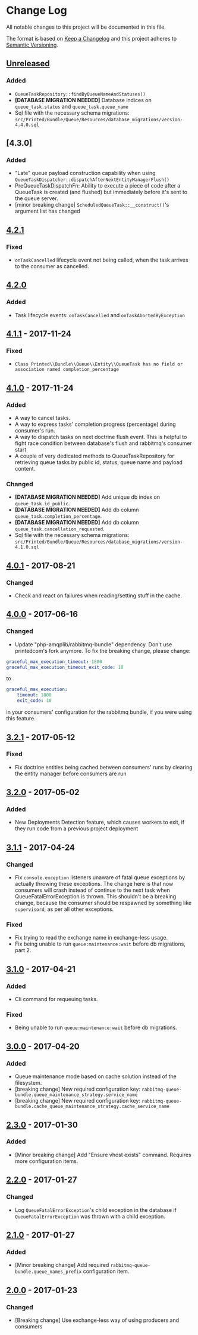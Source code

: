 # Change Log
All notable changes to this project will be documented in this file.

The format is based on [Keep a Changelog](http://keepachangelog.com/)
and this project adheres to [Semantic Versioning](http://semver.org/).

## [Unreleased]
### Added
- `QueueTaskRepository::findByQueueNameAndStatuses()`
- **[DATABASE MIGRATION NEEDED]** Database indices on `queue_task.status` and `queue_task.queue_name`
- Sql file with the necessary schema migrations: `src/Printed/Bundle/Queue/Resources/database_migrations/version-4.4.0.sql`

## [4.3.0]
### Added
- "Late" queue payload construction capability when using `QueueTaskDispatcher::dispatchAfterNextEntityManagerFlush()`
- PreQueueTaskDispatchFn: Ability to execute a piece of code after a QueueTask is created (and flushed) but immediately
  before it's sent to the queue server.
- [minor breaking change] `ScheduledQueueTask::__construct()`'s argument list has changed 

## [4.2.1]
### Fixed
- `onTaskCancelled` lifecycle event not being called, when the task arrives to the consumer as cancelled.

## [4.2.0]
### Added
- Task lifecycle events: `onTaskCancelled` and `onTaskAbortedByException` 

## [4.1.1] - 2017-11-24
### Fixed
- `Class Printed\\Bundle\\Queue\\Entity\\QueueTask has no field or association named completion_percentage`

## [4.1.0] - 2017-11-24
### Added
- A way to cancel tasks.
- A way to express tasks' completion progress (percentage) during consumer's run.
- A way to dispatch tasks on next doctrine flush event. This is helpful to fight race condition
  between database's flush and rabbitmq's consumer start
- A couple of very dedicated methods to QueueTaskRepository for retrieving queue tasks by
  public id, status, queue name and payload content.
  
### Changed
- **[DATABASE MIGRATION NEEDED]** Add unique db index on `queue_task.id_public`.
- **[DATABASE MIGRATION NEEDED]** Add db column `queue_task.completion_percentage`.
- **[DATABASE MIGRATION NEEDED]** Add db column `queue_task.cancellation_requested`.
- Sql file with the necessary schema migrations: `src/Printed/Bundle/Queue/Resources/database_migrations/version-4.1.0.sql`

## [4.0.1] - 2017-08-21
### Changed
- Check and react on failures when reading/setting stuff in the cache.

## [4.0.0] - 2017-06-16
### Changed
- Update "php-amqplib/rabbitmq-bundle" dependency. Don't use printedcom's fork anymore.
  To fix the breaking change, please change:
```yml
graceful_max_execution_timeout: 1800
graceful_max_execution_timeout_exit_code: 10
```
to
```yml
graceful_max_execution:
    timeout: 1800
    exit_code: 10
```
in your consumers' configuration for the rabbitmq bundle, if you were using this feature. 

## [3.2.1] - 2017-05-12
### Fixed
- Fix doctrine entities being cached between consumers' runs by clearing the entity manager before
  consumers are run

## [3.2.0] - 2017-05-02
### Added
- New Deployments Detection feature, which causes workers to exit, if they run code from a previous
  project deployment

## [3.1.1] - 2017-04-24
### Changed
- Fix `console.exception` listeners unaware of fatal queue exceptions by actually throwing these exceptions.
The change here is that now consumers will crash instead of continue to the next task
when QueueFatalErrorException is thrown. This shouldn't be a breaking change, because
the consumer should be respawned by something like `supervisord`, as per all other
exceptions.

### Fixed
- Fix trying to read the exchange name in exchange-less usage.
- Fix being unable to run `queue:maintenance:wait` before db migrations, part 2.

## [3.1.0] - 2017-04-21
### Added
- Cli command for requeuing tasks. 

### Fixed
- Being unable to run `queue:maintenance:wait` before db migrations.

## [3.0.0] - 2017-04-20
### Added
- Queue maintenance mode based on cache solution instead of the filesystem.
- [breaking change] New required configuration key: `rabbitmq-queue-bundle.queue_maintenance_strategy.service_name`
- [breaking change] New required configuration key: `rabbitmq-queue-bundle.cache_queue_maintenance_strategy.cache_service_name`

## [2.3.0] - 2017-01-30
### Added
- [Minor breaking change] Add "Ensure vhost exists" command. Requires more configuration items.

## [2.2.0] - 2017-01-27
### Changed
- Log `QueueFatalErrorException`'s child exception in the database if `QueueFatalErrorException` was thrown with a child exception.

## [2.1.0] - 2017-01-27
### Added
- [Minor breaking change] Add required `rabbitmq-queue-bundle.queue_names_prefix` configuration item.

## [2.0.0] - 2017-01-23
### Changed
- [Breaking change] Use exchange-less way of using producers and consumers

[Unreleased]: https://github.com/printedcom/rabbitmq-queue-bundle/compare/4.3.0...HEAD
[4.2.1]: https://github.com/printedcom/rabbitmq-queue-bundle/compare/4.2.1...4.3.0
[4.2.1]: https://github.com/printedcom/rabbitmq-queue-bundle/compare/4.2.0...4.2.1
[4.2.0]: https://github.com/printedcom/rabbitmq-queue-bundle/compare/4.1.1...4.2.0
[4.1.1]: https://github.com/printedcom/rabbitmq-queue-bundle/compare/4.1.0...4.1.1
[4.1.0]: https://github.com/printedcom/rabbitmq-queue-bundle/compare/4.0.1...4.1.0
[4.0.1]: https://github.com/printedcom/rabbitmq-queue-bundle/compare/4.0.0...4.0.1
[4.0.0]: https://github.com/printedcom/rabbitmq-queue-bundle/compare/3.2.1...4.0.0
[3.2.1]: https://github.com/printedcom/rabbitmq-queue-bundle/compare/3.2.0...3.2.1
[3.2.0]: https://github.com/printedcom/rabbitmq-queue-bundle/compare/3.1.1...3.2.0
[3.1.1]: https://github.com/printedcom/rabbitmq-queue-bundle/compare/3.1.0...3.1.1
[3.1.0]: https://github.com/printedcom/rabbitmq-queue-bundle/compare/3.0.0...3.1.0
[3.0.0]: https://github.com/printedcom/rabbitmq-queue-bundle/compare/2.3.0...3.0.0
[2.3.0]: https://github.com/printedcom/rabbitmq-queue-bundle/compare/2.2.0...2.3.0
[2.2.0]: https://github.com/printedcom/rabbitmq-queue-bundle/compare/2.1.0...2.2.0
[2.1.0]: https://github.com/printedcom/rabbitmq-queue-bundle/compare/2.0.0...2.1.0
[2.0.0]: https://github.com/printedcom/rabbitmq-queue-bundle/compare/1.0.0...2.0.0
